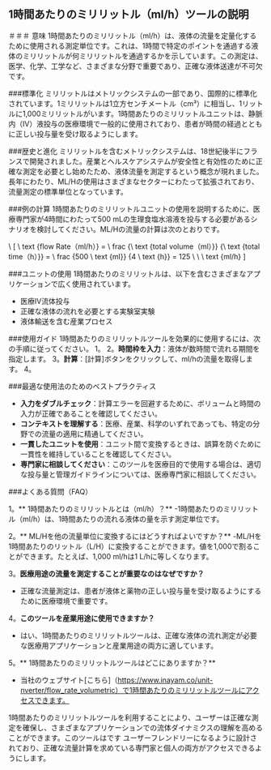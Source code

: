 ## 1時間あたりのミリリットル（ml/h）ツールの説明

＃＃＃ 意味
1時間あたりのミリリットル（ml/h）は、液体の流量を定量化するために使用される測定単位です。これは、1時間で特定のポイントを通過する液体のミリリットルが何ミリリットルを通過するかを示しています。この測定は、医学、化学、工学など、さまざまな分野で重要であり、正確な液体送達が不可欠です。

###標準化
ミリリットルはメトリックシステムの一部であり、国際的に標準化されています。1ミリリットルは1立方センチメートル（cm³）に相当し、1リットルに1,000ミリリットルがいます。1時間あたりのミリリットルユニットは、静脈内（IV）液投与の医療環境で一般的に使用されており、患者が時間の経過とともに正しい投与量を受け取るようにします。

###歴史と進化
ミリリットルを含むメトリックシステムは、18世紀後半にフランスで開発されました。産業とヘルスケアシステムが安全性と有効性のために正確な測定を必要とし始めたため、液体流量を測定するという概念が現れました。長年にわたり、ML/Hの使用はさまざまなセクターにわたって拡張されており、流量測定の標準単位となっています。

###例の計算
1時間あたりのミリリットルユニットの使用を説明するために、医療専門家が4時間にわたって500 mLの生理食塩水溶液を投与する必要があるシナリオを検討してください。ML/Hの流量の計算は次のとおりです。

\ [
\ text {flow Rate（ml/h）} = \ frac {\ text {total volume（ml）}} {\ text {total time（h）}} = \ frac {500 \ text {ml}} {4 \ text {h}} = 125 \ \ \ text {ml/h}
\]

###ユニットの使用
1時間あたりのミリリットルは、以下を含むさまざまなアプリケーションで広く使用されています。
- 医療IV流体投与
- 正確な液体の流れを必要とする実験室実験
- 液体輸送を含む産業プロセス

###使用ガイド
1時間あたりのミリリットルツールを効果的に使用するには、次の手順に従ってください。
1。
2。**時間枠を入力**：液体が数時間で流れる期間を指定します。
3。**計算**：[計算]ボタンをクリックして、ml/hの流量を取得します。
4。

###最適な使用法のためのベストプラクティス
-  **入力をダブルチェック**：計算エラーを回避するために、ボリュームと時間の入力が正確であることを確認してください。
-  **コンテキストを理解する**：医療、産業、科学のいずれであっても、特定の分野での流量の適用に精通してください。
-  **一貫したユニットを使用**：ユニット間で変換するときは、誤算を防ぐために一貫性を維持していることを確認してください。
-  **専門家に相談してください**：このツールを医療目的で使用する場合は、適切な投与量と管理ガイドラインについては、医療専門家に相談してください。

###よくある質問（FAQ）

1。** 1時間あたりのミリリットルとは（ml/h）？**
-1時間あたりのミリリットル（ml/h）は、1時間あたりの流れる液体の量を示す測定単位です。

2。** ML/Hを他の流量単位に変換するにはどうすればよいですか？**
-ML/Hを1時間あたりのリットル（L/H）に変換することができます。値を1,000で割ることができます。たとえば、1,000 ml/hは1 L/hに等しくなります。

3。**医療用途の流量を測定することが重要なのはなぜですか？**
- 正確な流量測定は、患者が液体と薬物の正しい投与量を受け取るようにするために医療環境で重要です。

4。**このツールを産業用途に使用できますか？**
- はい、1時間あたりのミリリットルツールは、正確な液体の流れ測定が必要な医療用アプリケーションと産業用途の両方に適しています。

5。** 1時間あたりのミリリットルツールはどこにありますか？**
- 当社のウェブサイト[こちら]（https://www.inayam.co/unit-nverter/flow_rate_volumetric）で1時間あたりのミリリットルツールにアクセスできます。

1時間あたりのミリリットルツールを利用することにより、ユーザーは正確な測定を確保し、さまざまなアプリケーションでの流体ダイナミクスの理解を高めることができます。このツールはです ユーザーフレンドリーになるように設計されており、正確な流量計算を求めている専門家と個人の両方がアクセスできるようにします。